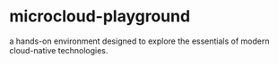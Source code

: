 # microcloud-playground
a hands-on environment designed to explore the essentials of modern cloud-native technologies.
